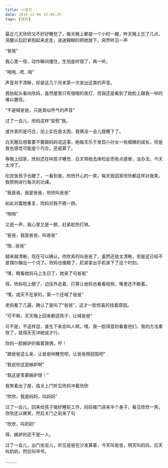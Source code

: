 ```yaml
---
title: 小宝贝
date: 2018-12-06 22:49:25
tags: [宝贝]
---
```


最近几天欣欣又不好好睡觉了，每天晚上都是一个小时一醒，昨天晚上忘了几点，哭醒以后赶紧抱起来走走，迷迷糊糊的把她放下，突然听见一声

“爸爸”
<!-- more --><!-- toc -->

我心里一惊，动作瞬间僵住，生怕是听错了，再一听。

“啪啪…唔…啪”

声音并不清晰，却是这几个月来第一次发出这类的声音。

我抬起头看向欣妈，虽然屋里只有很暗的夜灯，但我还是看到了她脸上跟我一样的难以置信。

“不是喊爸爸，只是类似呼气的声音”

过了一会儿，欣妈这样“安慰”我。

或许真的是巧合，加上实在是太困，我俩没一会儿就睡下了。

白天醒后想着要不要跟妈妈说这事，她每天乐于发现小孙女一些细微的成长，但是我也感觉可能是个巧合，还是算了。

等晚上回家，欣妈还在哄孩子睡觉，白天带她去体检反而有点感冒，没办法，今天太冷了。

吃完饭孩子也醒了，一看到我，欣欣开心的一笑，每天我回家欣欣都这样对我笑，我照例进行每天的功课。

“我是谁，我是爸爸，欣欣叫爸爸”

如此对着她重复，欣妈对我不屑一顾。

“啪啪”

又是一声，我心里又是一颤，赶紧趁热打铁。

“爸爸，我是爸爸，叫爸爸”

“啪…爸爸”

越来越清晰，现在可以确认，欣欣真的叫爸爸了，虽然还是太清晰，但是这已经不是偶尔蹦出一个词了。欣妈也傻眼了，赶紧拿出手机录下了这个时刻。

“嘿，眼看她妈马上生日了，她来了句爸爸”

得，欣妈吃上醋了，边往外走着，打算让爸妈也看看视频，嘴里还不歇着。

“嘿，成天不在家的，第一个还喊了爸爸”

老妈看了几遍，确认了是叫了“爸爸”，这才一脸惊喜的找着原因。

“可不嘛，天天晚上回来都逗孩子，让喊爸爸”

可不是，不这样逗，谁生下来会叫人啊，嘿，我一脸得意的看着他们，我的方法奏效了，就得天天冲她说才行。

欣妈一脸嫉妒的看着我俩，哼！

“跟爸爸这么亲，让爸爸哄睡觉吧，让爸爸擦屁股吧”

“我说你这是嫉妒啊”

“我这是羡慕嫉妒恨！”

我笑着出了屋，临关上门听见欣妈冲着欣欣

“欣欣，我是妈妈，叫妈妈”

过了一会儿，回来给孩子做好睡前工作，妈妈推门进来半个身子，看见欣欣一笑，欣欣还以微笑，然后关门之前来了句

“欣欣，叫奶奶”

得，嫉妒的还不是一人。

过了一会儿，出门坐会儿，听见爸爸在沙发算着，今天叫爸爸，明天叫妈妈，后天叫奶奶，然后叫爷爷。

………
